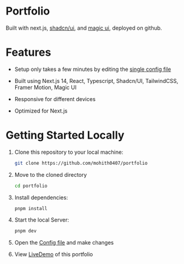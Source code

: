 <div align="center">

</div>

# Portfolio
Built with next.js, [shadcn/ui](https://ui.shadcn.com/), and [magic ui](https://magicui.design/), deployed on github.

# Features

- Setup only takes a few minutes by editing the [single config file](./src/data/resume.tsx)
- Built using Next.js 14, React, Typescript, Shadcn/UI, TailwindCSS, Framer Motion, Magic UI

- Responsive for different devices
- Optimized for Next.js 

# Getting Started Locally

1. Clone this repository to your local machine:

   ```bash
   git clone https://github.com/mohith0407/portfolio
   ```

2. Move to the cloned directory

   ```bash
   cd portfolio
   ```

3. Install dependencies:

   ```bash
   pnpm install
   ```

4. Start the local Server:

   ```bash
   pnpm dev
   ```

5. Open the [Config file](./src/data/resume.tsx) and make changes
6. View [LiveDemo](https://mohith0407-portfolio.netlify.app/) of this portfolio

